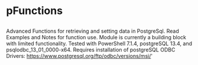 # pFunctions

##
Advanced Functions for retrieving and setting data in PostgreSql.
Read Examples and Notes for function use.
Module is currently a building block with limited functionality.
Tested with PowerShell 7.1.4, postgreSQL 13.4, and psqlodbc_13_01_0000-x64.
Requires installation of postgreSQL ODBC Drivers:
https://www.postgresql.org/ftp/odbc/versions/msi/'

